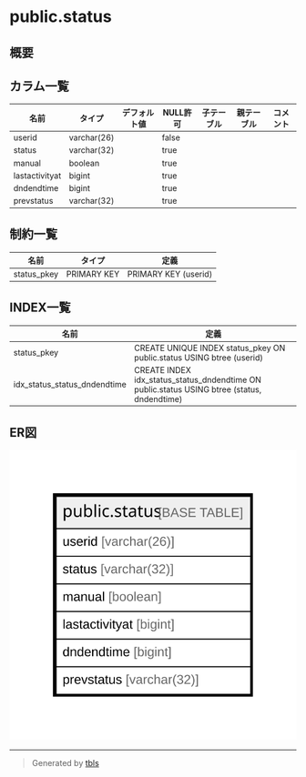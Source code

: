 # public.status

## 概要

## カラム一覧

| 名前             | タイプ         | デフォルト値       | NULL許可   | 子テーブル      | 親テーブル      | コメント     |
| -------------- | ----------- | ------------ | -------- | ---------- | ---------- | -------- |
| userid         | varchar(26) |              | false    |            |            |          |
| status         | varchar(32) |              | true     |            |            |          |
| manual         | boolean     |              | true     |            |            |          |
| lastactivityat | bigint      |              | true     |            |            |          |
| dndendtime     | bigint      |              | true     |            |            |          |
| prevstatus     | varchar(32) |              | true     |            |            |          |

## 制約一覧

| 名前          | タイプ         | 定義                   |
| ----------- | ----------- | -------------------- |
| status_pkey | PRIMARY KEY | PRIMARY KEY (userid) |

## INDEX一覧

| 名前                           | 定義                                                                                          |
| ---------------------------- | ------------------------------------------------------------------------------------------- |
| status_pkey                  | CREATE UNIQUE INDEX status_pkey ON public.status USING btree (userid)                       |
| idx_status_status_dndendtime | CREATE INDEX idx_status_status_dndendtime ON public.status USING btree (status, dndendtime) |

## ER図

![er](public.status.svg)

---

> Generated by [tbls](https://github.com/k1LoW/tbls)
